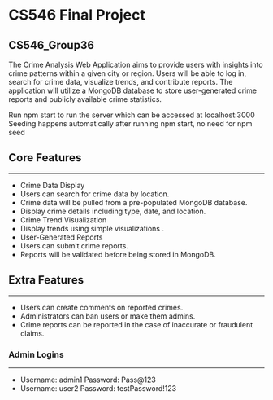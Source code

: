 # CS546 Final Project
## CS546_Group36

The Crime Analysis Web Application aims to provide users with insights into crime patterns within a given city or region. Users will be able to log in, search for crime data, visualize trends, and contribute reports. The application will utilize a MongoDB database to store user-generated crime reports and publicly available crime statistics.

Run npm start to run the server which can be accessed at localhost:3000
Seeding happens automatically after running npm start, no need for npm seed

## Core Features
---------------

* Crime Data Display
* Users can search for crime data by location.
* Crime data will be pulled from a pre-populated MongoDB database.
* Display crime details including type, date, and location.
* Crime Trend Visualization
* Display trends using simple visualizations .
* User-Generated Reports
* Users can submit crime reports.
* Reports will be validated before being stored in MongoDB.


## Extra Features
----------------

* Users can create comments on reported crimes.
* Administrators can ban users or make them admins.
* Crime reports can be reported in the case of inaccurate or fraudulent claims.

### Admin Logins
----------------

* Username: admin1      Password: Pass@123
* Username: user2       Password: testPassword!123
